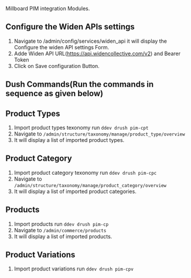 Millboard PIM integration Modules.

Configure the Widen APIs settings
------------------------------------
1. Navigate to /admin/config/services/widen_api  it will display the Configure the widen API settings Form.
2. Adde Widen API URL(https://api.widencollective.com/v2) and  Bearer Token
3. Click on Save configuration Button.

Dush Commands(Run the commands in sequence as given below)
-------------------------------------------------------------

Product Types
---------------
1. Import product types texonomy run `ddev drush pim-cpt`
2. Navigate to `/admin/structure/taxonomy/manage/product_type/overview`
3. It will display a list of imported product types.

Product Category
------------------
1. Import product category texonomy run `ddev drush pim-cpc`
2. Navigate to `/admin/structure/taxonomy/manage/product_category/overview`
3. It will display a list of imported product categories.


Products
---------
1. Import products run `ddev drush pim-cp`
3. Navigate to `/admin/commerce/products`
4. It will display a list of imported products.

Product Variations
------------------
1. Import product variations run `ddev drush pim-cpv`
